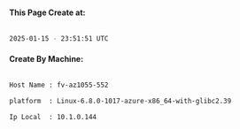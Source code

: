 
   
#### This Page Create at:

```bash

2025-01-15 - 23:51:51 UTC

```

#### Create By Machine:

```bash

Host Name : fv-az1055-552

platform  : Linux-6.8.0-1017-azure-x86_64-with-glibc2.39

Ip Local  : 10.1.0.144

```

